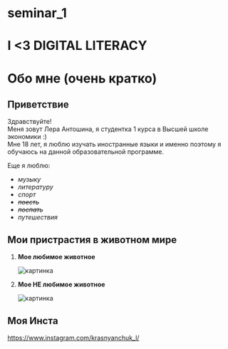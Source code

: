 # seminar_1
# I <3 DIGITAL LITERACY

# Обо мне (очень кратко)

## Приветствие
Здравствуйте!  
Меня зовут Лера Антошина, я студентка 1 курса в Высшей школе экономики :)  
Мне 18 лет, я люблю изучать иностранные языки и именно поэтому я обучаюсь на данной образовательной программе.  

Еще я люблю:
 - _музыку_ 
 - _литературу_
 - _спорт_
 - ~~_поесть_~~
 - ~~_поспать_~~
 - _путешествия_
 
## Мои пристрастия в животном мире

1. __Moe любимое животное__

    ![картинка](http://titcat.ru/wa-data/public/blog/plugins/logopost/images/b5WN35EdpA.jpg "Паласатый Аленька")

2. __Moe НЕ любимое животное__

    ![картинка](http://uznamania.ru/uploads/photoset/_tmp/0u15babf29-97f5e660-6174de61.jpg-682x682-pad.jpg "Зверозавр")

## Моя Инста

<https://www.instagram.com/krasnyanchuk_l/>

